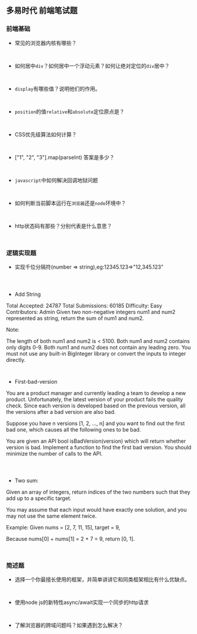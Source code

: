 ## 多易时代 前端笔试题

### 前端基础

* 常见的浏览器内核有哪些？
```


```
* 如何居中`div`？如何居中一个浮动元素？如何让绝对定位的`div`居中？
```


```
* `display`有哪些值？说明他们的作用。
```


```
* `position`的值`relative`和`absolute`定位原点是？
```


```
* CSS优先级算法如何计算？
```


```
* ["1", "2", "3"].map(parseInt) 答案是多少？
```


```
* `javascript`中如何解决回调地狱问题
```


```
* 如何判断当前脚本运行在`浏览器`还是`node`环境中？
```


```
* http状态码有那些？分别代表是什么意思？
```


```

### 逻辑实现题
* 实现千位分隔符(number => string),eg:12345.123=>"12,345.123"
```



```
* Add String 

Total Accepted: 24787
Total Submissions: 60185
Difficulty: Easy
Contributors: Admin
Given two non-negative integers num1 and num2 represented as string, return the sum of num1 and num2.

Note:

The length of both num1 and num2 is < 5100.
Both num1 and num2 contains only digits 0-9.
Both num1 and num2 does not contain any leading zero.
You must not use any built-in BigInteger library or convert the inputs to integer directly.
```


```

* First-bad-version

You are a product manager and currently leading a team to develop a new product. Unfortunately, the latest version of your product fails the quality check. Since each version is developed based on the previous version, all the versions after a bad version are also bad.

Suppose you have n versions [1, 2, ..., n] and you want to find out the first bad one, which causes all the following ones to be bad.

You are given an API bool isBadVersion(version) which will return whether version is bad. Implement a function to find the first bad version. You should minimize the number of calls to the API.
```



```

* Two sum:

Given an array of integers, return indices of the two numbers such that they add up to a specific target.

You may assume that each input would have exactly one solution, and you may not use the same element twice.

Example:
Given nums = [2, 7, 11, 15], target = 9,

Because nums[0] + nums[1] = 2 + 7 = 9,
return [0, 1].
```


```

### 简述题

* 选择一个你最擅长使用的框架，并简单讲讲它和同类框架相比有什么优缺点。
```


```
* 使用node js的新特性async/await实现一个同步的http请求
```


```
* 了解浏览器的跨域问题吗？如果遇到怎么解决？
```


```